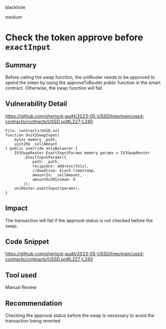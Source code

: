 blackhole

medium

# Check the token approve before `exactInput`


## Summary
Before calling the swap function, the uniRouter needs to be approved to spend the token by using the approveToRouter public function in the smart contract. Otherwise, the swap function will fail.

## Vulnerability Detail

https://github.com/sherlock-audit/2023-05-USSD/tree/main/ussd-contracts/contracts/USSD.sol#L227-L240

```solidity
File: contracts/USSD.sol
function UniV3SwapInput(
    bytes memory _path,
    uint256 _sellAmount
) public override onlyBalancer {
    IV3SwapRouter.ExactInputParams memory params = IV3SwapRouter
        .ExactInputParams({
            path: _path,
            recipient: address(this),
            //deadline: block.timestamp,
            amountIn: _sellAmount,
            amountOutMinimum: 0
        });
    uniRouter.exactInput(params); 
}
```

## Impact
The transaction will fail if the approval status is not checked before the swap.

## Code Snippet

https://github.com/sherlock-audit/2023-05-USSD/tree/main/ussd-contracts/contracts/USSD.sol#L227-L240

## Tool used

Manual Review

## Recommendation

Checking the approval status before the swap is necessary to avoid the transaction being reverted
